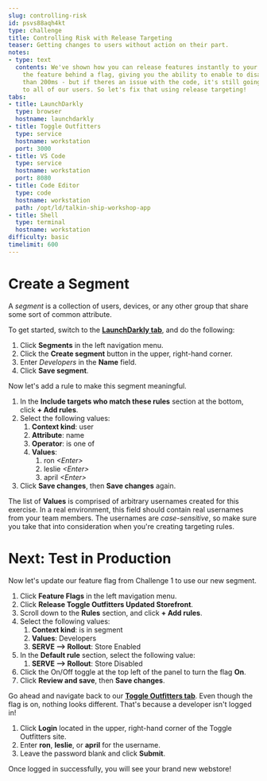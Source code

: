 ```yaml
---
slug: controlling-risk
id: psvs88aqh4kt
type: challenge
title: Controlling Risk with Release Targeting
teaser: Getting changes to users without action on their part.
notes:
- type: text
  contents: We've shown how you can release features instantly to your users by placing
    the feature behind a flag, giving you the ability to enable to disable in less
    than 200ms - but if theres an issue with the code, it's still going to be visible
    to all of our users. So let's fix that using release targeting!
tabs:
- title: LaunchDarkly
  type: browser
  hostname: launchdarkly
- title: Toggle Outfitters
  type: service
  hostname: workstation
  port: 3000
- title: VS Code
  type: service
  hostname: workstation
  port: 8080
- title: Code Editor
  type: code
  hostname: workstation
  path: /opt/ld/talkin-ship-workshop-app
- title: Shell
  type: terminal
  hostname: workstation
difficulty: basic
timelimit: 600
---
```


Create a Segment
===

A *segment* is a collection of users, devices, or any other group that share some sort of common attribute.

To get started, switch to the **[LaunchDarkly tab](#tab-0)**, and do the following:

1. Click **Segments** in the left navigation menu.
1. Click the **Create segment** button in the upper, right-hand corner.
1. Enter *Developers* in the **Name** field.
1. Click **Save segment**.

Now let's add a rule to make this segment meaningful.

1. In the **Include targets who match these rules** section at the bottom, click **+ Add rules**.
1. Select the following values:
   1. **Context kind**: user
   1. **Attribute**: name
   1. **Operator**: is one of
   1. **Values**:
      1. ron *\<Enter\>*
      1. leslie *\<Enter\>*
      1. april *\<Enter\>*
1. Click **Save changes**, then **Save changes** again.

The list of **Values** is comprised of arbitrary usernames created for this exercise. In a real environment, this field should contain real usernames from your team members. The usernames are *case-sensitive*, so make sure you take that into consideration when you're creating targeting rules.

Next: Test in Production
===

Now let's update our feature flag from Challenge 1 to use our new segment.

1. Click **Feature Flags** in the left mavigation menu.
1. Click **Release Toggle Outfitters Updated Storefront**.
1. Scroll down to the **Rules** section, and click **+ Add rules**.
1. Select the following values:
   1. **Context kind**: is in segment
   1. **Values**: Developers
   1. **SERVE --> Rollout**: Store Enabled
1. In the **Default rule** section, select the following value:
   1. **SERVE --> Rollout**: Store Disabled
1. Click the On/Off toggle at the top left of the panel to turn the flag **On**.
1. Click **Review and save**, then **Save changes**.

Go ahead and navigate back to our **[Toggle Outfitters tab](#tab-1)**. Even though the flag is on, nothing looks different. That's because a developer isn't logged in!

1. Click **Login** located in the upper, right-hand corner of the Toggle Outfitters site.
1. Enter **ron**, **leslie**, or **april** for the username.
1. Leave the password blank and click **Submit**.

Once logged in successfully, you will see your brand new webstore!
